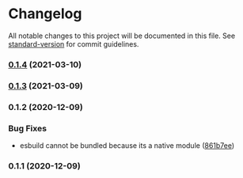 # Changelog

All notable changes to this project will be documented in this file. See [standard-version](https://github.com/conventional-changelog/standard-version) for commit guidelines.

### [0.1.4](https://github.com/eladb/cfunctions/compare/v0.1.3...v0.1.4) (2021-03-10)

### [0.1.3](https://github.com/eladb/cfunctions/compare/v0.1.2...v0.1.3) (2021-03-09)

### 0.1.2 (2020-12-09)


### Bug Fixes

* esbuild cannot be bundled because its a native module ([861b7ee](https://github.com/eladb/cfunctions/commit/861b7eefd5874897dd4cdf4f977c31ffbbd76b7b))

### 0.1.1 (2020-12-09)

